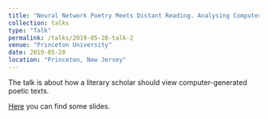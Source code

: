 ```yaml
---
title: "Neural Network Poetry Meets Distant Reading. Analysing Computer-Generated Echoes of Russian Literary History"
collection: talks
type: "Talk"
permalink: /talks/2019-05-28-talk-2
venue: "Princeton University"
date: 2019-05-28
location: "Princeton, New Jersey"
---
```


The talk is about how a literary scholar should view computer-generated poetic texts.

[Here](https://lehkost.github.io/slides/2019-05-28-princeton-neural-net-poetry/) you can find some slides.
